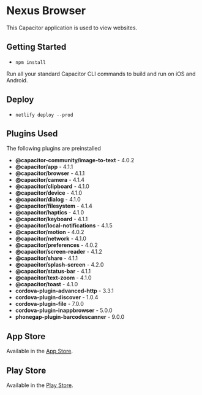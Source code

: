 # Nexus Browser

This Capacitor application is used to view websites.

## Getting Started
- `npm install`

Run all your standard Capacitor CLI commands to build and run on iOS and Android.

## Deploy
- `netlify deploy --prod`

## Plugins Used
The following plugins are preinstalled
<!--- Generated Plugins -->
 - **@capacitor-community/image-to-text** - 4.0.2
 - **@capacitor/app** - 4.1.1
 - **@capacitor/browser** - 4.1.1
 - **@capacitor/camera** - 4.1.4
 - **@capacitor/clipboard** - 4.1.0
 - **@capacitor/device** - 4.1.0
 - **@capacitor/dialog** - 4.1.0
 - **@capacitor/filesystem** - 4.1.4
 - **@capacitor/haptics** - 4.1.0
 - **@capacitor/keyboard** - 4.1.1
 - **@capacitor/local-notifications** - 4.1.5
 - **@capacitor/motion** - 4.0.2
 - **@capacitor/network** - 4.1.0
 - **@capacitor/preferences** - 4.0.2
 - **@capacitor/screen-reader** - 4.1.2
 - **@capacitor/share** - 4.1.1
 - **@capacitor/splash-screen** - 4.2.0
 - **@capacitor/status-bar** - 4.1.1
 - **@capacitor/text-zoom** - 4.1.0
 - **@capacitor/toast** - 4.1.0
 - **cordova-plugin-advanced-http** - 3.3.1
 - **cordova-plugin-discover** - 1.0.4
 - **cordova-plugin-file** - 7.0.0
 - **cordova-plugin-inappbrowser** - 5.0.0
 - **phonegap-plugin-barcodescanner** - 9.0.0
<!--- Generated Plugins End -->

## App Store

Available in the [App Store](https://apps.apple.com/us/app/nexus-web-browser/id6445866986).

## Play Store

Available in the [Play Store](https://play.google.com/store/apps/details?id=com.nexusconcepts.nexus).
